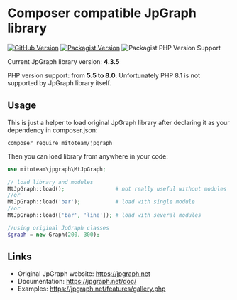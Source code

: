 # Composer compatible JpGraph library

[![GitHub Version](https://img.shields.io/github/v/release/mitoteam/jpgraph?style=flat-square)](https://github.com/mitoteam/jpgraph)
[![Packagist Version](https://img.shields.io/packagist/v/mitoteam/jpgraph?include_prereleases&style=flat-square)](https://packagist.org/packages/mitoteam/jpgraph)
![Packagist PHP Version Support](https://img.shields.io/packagist/php-v/mitoteam/jpgraph)

Current JpGraph library version: **4.3.5**

PHP version support: from **5.5 to 8.0**. Unfortunately PHP 8.1 is not supported by JpGraph library itself.

## Usage

This is just a helper to load original JpGraph library after declaring it as your dependency in composer.json:

```
composer require mitoteam/jpgraph
```

Then you can load library from anywhere in your code:
```php
use mitoteam\jpgraph\MtJpGraph;

// load library and modules
MtJpGraph::load();                # not really useful without modules
//or
MtJpGraph::load('bar');           # load with single module
//or
MtJpGraph::load(['bar', 'line']); # load with several modules

//using original JpGraph classes
$graph = new Graph(200, 300);
```

## Links

* Original JpGraph website: https://jpgraph.net
* Documentation: https://jpgraph.net/doc/
* Examples: https://jpgraph.net/features/gallery.php
